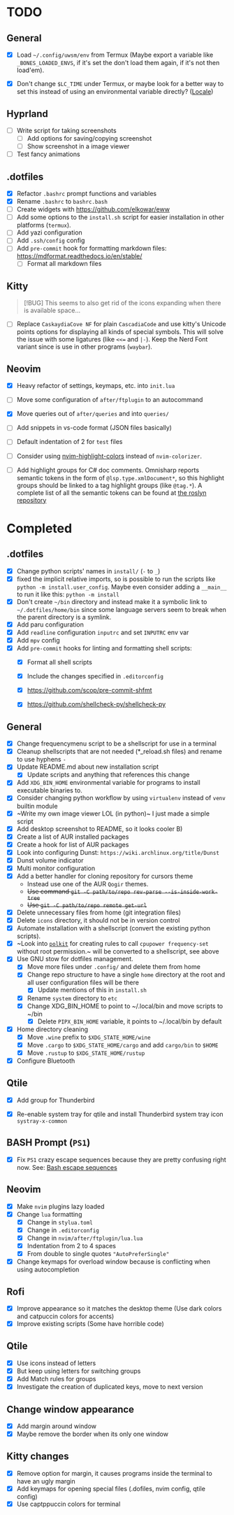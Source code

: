 # TODO

## General

- [x] Load `~/.config/uwsm/env` from Termux  (Maybe export a variable like
  `_BONES_LOADED_ENVS`, if it's set the don't load them again, if it's
  not then load'em).
- [x] Don't change `$LC_TIME` under Termux, or maybe look for a better
   way to set this instead of using an environmental variable directly?
   ([Locale](https://wiki.archlinux.org/title/Locale))


## Hyprland

- [ ] Write script for taking screenshots
  - [ ] Add options for saving/copying screenshot
  - [ ] Show screenshot in a image viewer
- [ ] Test fancy animations

## .dotfiles
- [x] Refactor `.bashrc` prompt functions and variables
- [x] Rename `.bashrc` to `bashrc.bash`
- [ ] Create widgets with <https://github.com/elkowar/eww>
- [ ] Add some options to the `install.sh` script for easier
   installation in other platforms (`termux`).
- [ ] Add yazi configuration
- [ ] Add `.ssh/config` config
- [ ] Add `pre-commit` hook for formatting markdown files: <https://mdformat.readthedocs.io/en/stable/>
  - [ ] Format all markdown files

## Kitty

> [!BUG]
> This seems to also get rid of the icons expanding when there is
> available space...

- [ ] Replace `CaskaydiaCove NF` for plain `CascadiaCode` and use kitty's
  Unicode points options for displaying all kinds of special symbols.
  This will solve the issue with some ligatures (like `<<=` and `|-`). Keep
  the Nerd Font variant since is use in other programs (`waybar`).

## Neovim

- [x] Heavy refactor of settings, keymaps, etc. into `init.lua`
- [ ] Move some configuration of `after/ftplugin` to an autocommand
- [x] Move queries out of `after/queries` and into `queries/`
- [ ] Add snippets in vs-code format (JSON files basically)
- [ ] Default indentation of 2 for `test` files
- [ ] Consider using [nvim-highlight-colors] instead of `nvim-colorizer`.
- [ ] Add highlight groups for C# doc comments. Omnisharp reports semantic
  tokens in the form of `@lsp.type.xmlDocument*`, so this highlight
  groups should be linked to a tag highlight groups (like `@tag.*`).
  A complete list of all the semantic tokens can be found at [the roslyn repository][roslyn-semantic-tokens]


# Completed

## .dotfiles

- [x] Change python scripts' names in `install/` (`-` to `_`)
- [x] fixed the implicit relative imports, so is possible to run the scripts like
  `python -m install.user_config`. Maybe even consider adding a `__main__`
  to run it like this: `python -m install`
- [x] Don't create `~/bin` directory and instead make it a symbolic link
  to `~/.dotfiles/home/bin` since some language servers seem to break
  when the parent directory is a symlink.
- [x] Add paru configuration
- [x] Add `readline` configuration `inputrc` and set `INPUTRC` env var
- [x] Add `mpv` config
- [x] Add `pre-commit` hooks for linting and formatting shell scripts:
  - [x] Format all shell scripts
  - [x] Include the changes specified in `.editorconfig`
  - [x] <https://github.com/scop/pre-commit-shfmt>
  - [x] <https://github.com/shellcheck-py/shellcheck-py>


## General

- [x] Change frequencymenu script to be a shellscript for use in a terminal
- [x] Cleanup shellscripts that are not needed (*_reload.sh files) and
   rename to use hyphens `-`
- [x] Update README.md about new installation script
  - [x] Update scripts and anything that references this change
- [x] Add `XDG_BIN_HOME` environmental variable for programs to install
  executable binaries to.
- [x] Consider changing python workflow by using `virtualenv` instead of `venv` builtin module
- [x] ~Write my own image viewer LOL (in python)~ I just made a simple script
- [x] Add desktop screenshot to README, so it looks cooler B)
- [x] Create a list of AUR installed packages
- [x] Create a hook for list of AUR packages
- [x] Look into configuring Dunst: `https://wiki.archlinux.org/title/Dunst`
- [x] Dunst volume indicator
- [x] Multi monitor configuration
- [x] Add a better handler for cloning repository for cursors theme
  - Instead use one of the AUR `Qogir` themes.
  - ~~Use command `git -C path/to/repo rev-parse --is-inside-work-tree`~~
  - ~~Use `git -C path/to/repo remote get-url`~~
- [x] Delete unnecessary files from home (git integration files)
- [x] Delete `icons` directory, it should not be in version control
- [x] Automate installation with a shellscript (convert the existing
   python scripts).
- [x] ~Look into [`polkit`](https://polkit.pages.freedesktop.org/polkit/) for creating rules to
   call `cpupower frequency-set` without root permission.~
   will be converted to a shellscript, see above
- [x] Use GNU stow for dotfiles management.
  - [x] Move more files under `.config/` and delete them from home
  - [x] Change repo structure to have a single `home` directory at the
     root and all user configuration files will be there
       - [x] Update mentions of this in `install.sh`
  - [x] Rename `system` directory to `etc`
  - [x] Change XDG_BIN_HOME to point to ~/.local/bin and move scripts to ~/bin
    - [x] Delete `PIPX_BIN_HOME` variable, it points to ~/.local/bin by
       default
- [x] Home directory cleaning
  - [x] Move `.wine` prefix to `$XDG_STATE_HOME/wine`
  - [x] Move `.cargo` to `$XDG_STATE_HOME/cargo` and add `cargo/bin`
    to `$HOME`
  - [x] Move `.rustup` to `$XDG_STATE_HOME/rustup`
- [x] Configure Bluetooth

## Qtile
- [x] Add group for Thunderbird
- [x] Re-enable system tray for qtile and install Thunderbird system tray icon `systray-x-common`


## BASH Prompt (`PS1`)

- [x] Fix `PS1` crazy escape sequences because they are pretty confusing right now. See: [Bash escape sequences](/notes/tips.md#bash-escape-sequences)

## Neovim

- [x] Make `nvim` plugins lazy loaded
- [x] Change `lua` formatting
  - [x] Change in `stylua.toml`
  - [x] Change in `.editorconfig`
  - [x] Change in `nvim/after/ftplugin/lua.lua`
  - [x] Indentation from 2 to 4 spaces
  - [x] From double to single quotes `"AutoPreferSingle"`
- [x] Change keymaps for overload window because is conflicting when using autocompletion

## Rofi
- [x] Improve appearance so it matches the desktop theme (Use dark colors and catpuccin colors for accents)
- [x] Improve existing scripts (Some have horrible code)

## Qtile
- [x] Use icons instead of letters
- [x] But keep using letters for switching groups
- [x] Add Match rules for groups
- [x] Investigate the creation of duplicated keys, move to next version

## Change window appearance
- [x] Add margin around window
- [x] Maybe remove the border when its only one window

## Kitty changes
- [x] Remove option for margin, it causes programs inside the terminal to have an ugly margin
- [x] Add keymaps for opening special files (.dofiles, nvim config, qtile config)
- [x] Use captppuccin colors for terminal

[roslyn-semantic-tokens]: https://github.com/dotnet/roslyn/src/Workspaces/Core/Portable/Classification/ClassificationTypeNames.cs#L57C8-L77C24
[nvim-highlight-colors]: https://github.com/brenoprata10/nvim-highlight-colors
